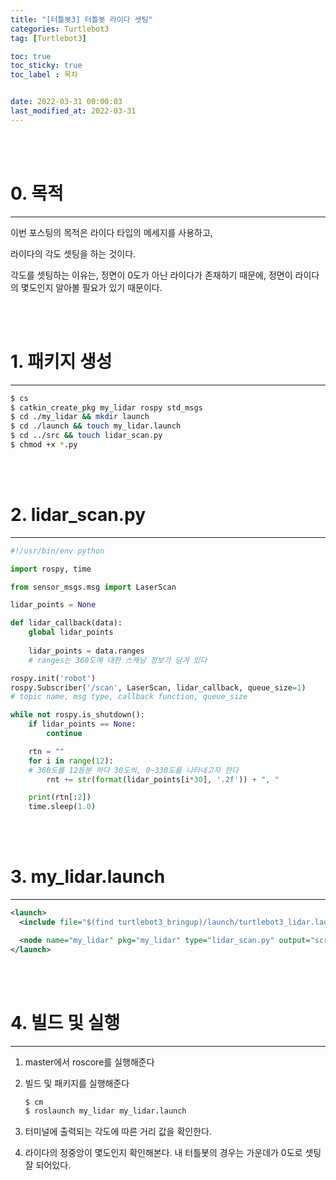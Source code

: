 ```yaml
---
title: "[터틀봇3] 터틀봇 라이다 셋팅"
categories: Turtlebot3
tag: [Turtlebot3]

toc: true
toc_sticky: true
toc_label : 목차


date: 2022-03-31 00:00:03
last_modified_at: 2022-03-31
---
```

<br>
<br>

# 0. 목적
---
이번 포스팅의 목적은 라이다 타입의 메세지를 사용하고,  

라이다의 각도 셋팅을 하는 것이다.  

각도를 셋팅하는 이유는, 정면이 0도가 아닌 라이다가 존재하기 때문에, 정면이 라이다의 몇도인지 알아볼 필요가 있기 때문이다.  

<br>
<br>

# 1. 패키지 생성 
---

```bash
$ cs
$ catkin_create_pkg my_lidar rospy std_msgs
$ cd ./my_lidar && mkdir launch 
$ cd ./launch && touch my_lidar.launch
$ cd ../src && touch lidar_scan.py
$ chmod +x *.py
```

<br>
<br>

# 2. lidar_scan.py
---

```python
#!/usr/bin/env python

import rospy, time

from sensor_msgs.msg import LaserScan

lidar_points = None

def lidar_callback(data): 
    global lidar_points
    
    lidar_points = data.ranges
    # ranges는 360도에 대한 스캐닝 정보가 담겨 있다

rospy.init('robot')
rospy.Subscriber('/scan', LaserScan, lidar_callback, queue_size=1)
# topic name, msg type, callback function, queue_size

while not rospy.is_shutdown():
    if lidar_points == None:
        continue

    rtn = ""
    for i in range(12): 
    # 360도를 12등분 하다 30도씩, 0~330도를 나타내고자 한다
        rnt += str(format(lidar_points[i*30], '.2f')) + ", "

    print(rtn[:2])
    time.sleep(1.0)
```

<br>
<br>

# 3. my_lidar.launch
---

```xml
<launch>
  <include file="$(find turtlebot3_bringup)/launch/turtlebot3_lidar.launch" />

  <node name="my_lidar" pkg="my_lidar" type="lidar_scan.py" output="screen"/>
</launch>
```

<br>
<br>

# 4. 빌드 및 실행 
---
1. master에서 roscore를 실행해준다 

2. 빌드 및 패키지를 실행해준다 

    ```bash
    $ cm 
    $ roslaunch my_lidar my_lidar.launch
    ```

3. 터미널에 출력되는 각도에 따른 거리 값을 확인한다.

4. 라이다의 정중앙이 몇도인지 확인해본다. 내 터틀봇의 경우는 가운데가 0도로 셋팅 잘 되어있다.
